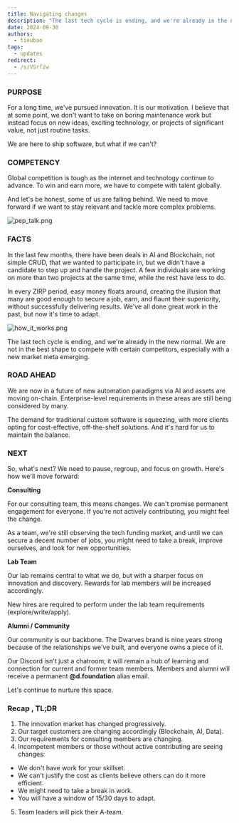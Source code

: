 ```yaml
---
title: Navigating changes
description: "The last tech cycle is ending, and we're already in the new normal. We are not in the best shape to compete with certain competitors, especially with a new market meta emerging. We are now in a future of new automation paradigms via AI and assets are moving on-chain."
date: 2024-09-30
authors:
  - tieubao
tags:
  - updates
redirect:
  - /s/VSrfzw
---
```


### PURPOSE

For a long time, we've pursued innovation. It is our motivation. I believe that at some point, we don't want to take on boring maintenance work but instead focus on new ideas, exciting technology, or projects of significant value, not just routine tasks.

We are here to ship software, but what if we can't?

### COMPETENCY

Global competition is tough as the internet and technology continue to advance. To win and earn more, we have to compete with talent globally.

And let's be honest, some of us are falling behind. We need to move forward if we want to stay relevant and tackle more complex problems.

![pep_talk.png](https://imgs.xkcd.com/comics/pep_talk.png)

### FACTS

In the last few months, there have been deals in AI and Blockchain, not simple CRUD, that we wanted to participate in, but we didn't have a candidate to step up and handle the project. A few individuals are working on more than two projects at the same time, while the rest have less to do.

In every ZIRP period, easy money floats around, creating the illusion that many are good enough to secure a job, earn, and flaunt their superiority, without successfully delivering results. We've all done great work in the past, but now it's time to adapt.

![how_it_works.png](https://imgs.xkcd.com/comics/how_it_works.png)

The last tech cycle is ending, and we're already in the new normal. We are not in the best shape to compete with certain competitors, especially with a new market meta emerging.

### **ROAD AHEAD**

We are now in a future of new automation paradigms via AI and assets are moving on-chain. Enterprise-level requirements in these areas are still being considered by many.

The demand for traditional custom software is squeezing, with more clients opting for cost-effective, off-the-shelf solutions. And it's hard for us to maintain the balance.

### NEXT

So, what's next? We need to pause, regroup, and focus on growth. Here's how we'll move forward:

**Consulting**

For our consulting team, this means changes. We can't promise permanent engagement for everyone. If you're not actively contributing, you might feel the change.

As a team, we're still observing the tech funding market, and until we can secure a decent number of jobs, you might need to take a break, improve ourselves, and look for new opportunities.

**Lab Team**

Our lab remains central to what we do, but with a sharper focus on innovation and discovery. Rewards for lab members will be increased accordingly.

New hires are required to perform under the lab team requirements (explore/write/apply).

**Alumni / Community**

Our community is our backbone. The Dwarves brand is nine years strong because of the relationships we've built, and everyone owns a piece of it.

Our Discord isn't just a chatroom; it will remain a hub of learning and connection for current and former team members. Members and alumni will receive a permanent **@d.foundation** alias email.

Let's continue to nurture this space.

### Recap , TL;DR

1. The innovation market has changed progressively.
2. Our target customers are changing accordingly (Blockchain, AI, Data).
3. Our requirements for consulting members are changing.
4. Incompetent members or those without active contributing are seeing changes:

- We don't have work for your skillset.
- We can't justify the cost as clients believe others can do it more efficient.
- We might need to take a break in work.
- You will have a window of 15/30 days to adapt.

5. Team leaders will pick their A-team.

